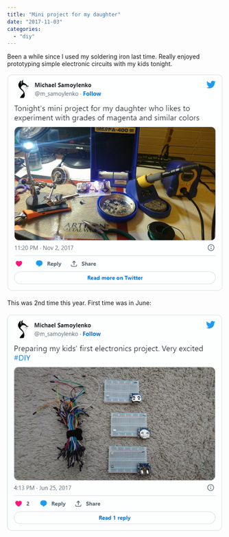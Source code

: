 ```yaml
---
title: "Mini project for my daughter"
date: "2017-11-03"
categories:
  - "diy"
---
```


Been a while since I used my soldering iron last time. Really enjoyed
prototyping simple electronic circuits with my kids tonight.

![img_1.png](images/img_1.png)

This was 2nd time this year. First time was in June:

![img.png](images/img.png)
